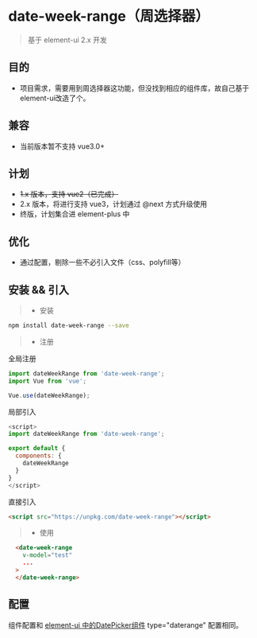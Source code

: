 # date-week-range（周选择器）

> 基于 element-ui 2.x 开发

## 目的

- 项目需求，需要用到周选择器这功能，但没找到相应的组件库，故自己基于element-ui改造了个。

## 兼容

  - 当前版本暂不支持 vue3.0+

## 计划

  - ~~1.x 版本，支持 vue2（已完成）~~
  - 2.x 版本，将进行支持 vue3，计划通过 @next 方式升级使用
  - 终版，计划集合进 element-plus 中

## 优化
  - 通过配置，剔除一些不必引入文件（css、polyfill等）

## 安装 && 引入

> * 安装
``` bash
npm install date-week-range --save
```
> * 注册

全局注册

```javascript
import dateWeekRange from 'date-week-range';
import Vue from 'vue';

Vue.use(dateWeekRange);
```

局部引入

```javascript
<script>
import dateWeekRange from 'date-week-range';

export default {
  components: {
    dateWeekRange
  }
}
</script>
```

直接引入

```html
<script src="https://unpkg.com/date-week-range"></script>
```

> * 使用

```html
  <date-week-range 
    v-model="test" 
    ...
  >
  </date-week-range>
```

## 配置

组件配置和 [element-ui 中的DatePicker组件](https://element.eleme.cn/#/zh-CN/component/date-picker) type="daterange" 配置相同。
